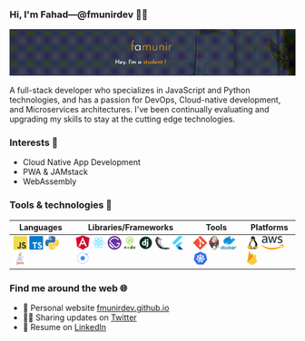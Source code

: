 ### Hi, I'm Fahad&mdash;@fmunirdev 👨‍💻

![image](https://github.com/fmunirdev/fmunirdev/blob/master/home-page.gif)

A full-stack developer who specializes in JavaScript and Python technologies, and has a passion for DevOps, Cloud-native development, and Microservices architectures. I've been continually evaluating and upgrading my skills to stay at the cutting edge technologies.

### Interests 🚩
- Cloud Native App Development
- PWA & JAMstack
- WebAssembly

### Tools & technologies 🧰

| Languages | Libraries/Frameworks | Tools | Platforms |
|-|-|-|-|
|  ![](https://github.com/fmunirdev/fmunirdev/blob/master/icons24/javascript.png) ![](https://github.com/fmunirdev/fmunirdev/blob/master/icons24/typescript.png) ![](https://github.com/fmunirdev/fmunirdev/blob/master/icons24/python.png) ![](https://github.com/fmunirdev/fmunirdev/blob/master/icons24/java.png)  | ![](https://github.com/fmunirdev/fmunirdev/blob/master/icons24/angular.png) ![](https://github.com/fmunirdev/fmunirdev/blob/master/icons24/react.png) ![](https://github.com/fmunirdev/fmunirdev/blob/master/icons24/gatsby.png) ![](https://github.com/fmunirdev/fmunirdev/blob/master/icons24/nodejs.png) ![](https://github.com/fmunirdev/fmunirdev/blob/master/icons24/django.png) ![](https://github.com/fmunirdev/fmunirdev/blob/master/icons24/flask.png) ![](https://github.com/fmunirdev/fmunirdev/blob/master/icons24/flutter.png) ![](https://github.com/fmunirdev/fmunirdev/blob/master/icons24/ionic.png)  |  ![](https://github.com/fmunirdev/fmunirdev/blob/master/icons24/git.png) ![](https://github.com/fmunirdev/fmunirdev/blob/master/icons24/jenkins.png) ![](https://github.com/fmunirdev/fmunirdev/blob/master/icons24/docker.png) ![](https://github.com/fmunirdev/fmunirdev/blob/master/icons24/k8s.png)  |  ![](https://github.com/fmunirdev/fmunirdev/blob/master/icons24/linux.png) ![](https://github.com/fmunirdev/fmunirdev/blob/master/icons24/aws.png) ![](https://github.com/fmunirdev/fmunirdev/blob/master/icons24/firebase.png)  |

### Find me around the web 🌐

- 💁 Personal website [fmunirdev.github.io](https://fmunirdev.github.io/)
- 🤹‍♂️ Sharing updates on [Twitter](https://twitter.com/fmunirdev)
- 💼 Resume on [LinkedIn](https://www.linkedin.com/in/fmunirdev/)

<!--
**fmunirdev/fmunirdev** is a ✨ _special_ ✨ repository because its `README.md` (this file) appears on your GitHub profile.

Here are some ideas to get you started:

- 🔭 I’m currently working on ...
- 🌱 I’m currently learning ...
- 👯 I’m looking to collaborate on ...
- 🤔 I’m looking for help with ...
- 💬 Ask me about ...
- 📫 How to reach me: ...
- 😄 Pronouns: ...
- ⚡ Fun fact: ...
-->
